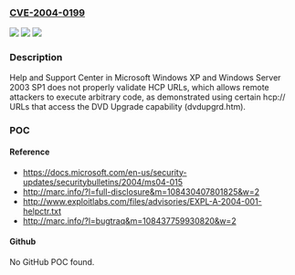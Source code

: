 ### [CVE-2004-0199](https://cve.mitre.org/cgi-bin/cvename.cgi?name=CVE-2004-0199)
![](https://img.shields.io/static/v1?label=Product&message=n%2Fa&color=blue)
![](https://img.shields.io/static/v1?label=Version&message=n%2Fa&color=blue)
![](https://img.shields.io/static/v1?label=Vulnerability&message=n%2Fa&color=brighgreen)

### Description

Help and Support Center in Microsoft Windows XP and Windows Server 2003 SP1 does not properly validate HCP URLs, which allows remote attackers to execute arbitrary code, as demonstrated using certain hcp:// URLs that access the DVD Upgrade capability (dvdupgrd.htm).

### POC

#### Reference
- https://docs.microsoft.com/en-us/security-updates/securitybulletins/2004/ms04-015
- http://marc.info/?l=full-disclosure&m=108430407801825&w=2
- http://www.exploitlabs.com/files/advisories/EXPL-A-2004-001-helpctr.txt
- http://marc.info/?l=bugtraq&m=108437759930820&w=2

#### Github
No GitHub POC found.

